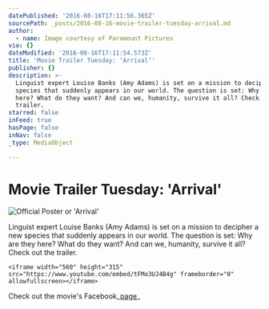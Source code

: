 ```yaml
---
datePublished: '2016-08-16T17:11:56.365Z'
sourcePath: _posts/2016-08-16-movie-trailer-tuesday-arrival.md
author:
  - name: Image courtesy of Paramount Pictures
via: {}
dateModified: '2016-08-16T17:11:54.573Z'
title: 'Movie Trailer Tuesday: ‘Arrival’'
publisher: {}
description: >-
  Linguist expert Louise Banks (Amy Adams) is set on a mission to decipher a new
  species that suddenly appears in our world. The question is set: Why are they
  here? What do they want? And can we, humanity, survive it all? Check out the
  trailer.
starred: false
inFeed: true
hasPage: false
inNav: false
_type: MediaObject

---
```

# Movie Trailer Tuesday: 'Arrival'
![Official Poster or 'Arrival'](https://the-grid-user-content.s3-us-west-2.amazonaws.com/c67a15e9-ec89-4f5f-b6ca-c29c8fa062e7.jpg)

Linguist expert Louise Banks (Amy Adams) is set on a mission to decipher a new species that suddenly appears in our world. The question is set: Why are they here? What do they want? And can we, humanity, survive it all? Check out the trailer.

    <iframe width="560" height="315" src="https://www.youtube.com/embed/tFMo3UJ4B4g" frameborder="0" allowfullscreen></iframe>

Check out the movie's Facebook_[page][0]_

[0]: https://www.facebook.com/ArrivalMovie/